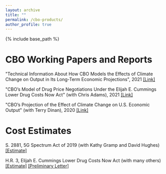 ```yaml
---
layout: archive
title: ""
permalink: /cbo-products/
author_profile: true
---
```


{% include base_path %}

CBO Working Papers and Reports
======
"Technical Information About How CBO Models the Effects of Climate Change on Output in Its Long-Term Economic Projections", 2021
[[Link]](https://www.cbo.gov/publication/57421)

"CBO’s Model of Drug Price Negotiations Under the Elijah E. Cummings Lower Drug Costs Now Act" (with Chris Adams), 2021
[[Link]](https://www.cbo.gov/publication/56905)

"CBO’s Projection of the Effect of Climate Change on U.S. Economic Output" (with Terry Dinan), 2020
[[Link]](https://www.cbo.gov/publication/56505)

Cost Estimates
======

S. 2881, 5G Spectrum Act of 2019 (with Kathy Gramp and David Hughes)
[[Estimate]](https://www.cbo.gov/publication/56199)

H.R. 3, Elijah E. Cummings Lower Drug Costs Now Act (with many others)
[[Estimate]](https://www.cbo.gov/publication/55936)
[[Preliminary Letter]](https://www.cbo.gov/publication/55722) 



  

  
